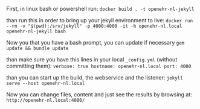 First, in linux bash or powershell run: 
`docker build . -t openehr-nl-jekyll`

than run this in order to bring up your jekyll environment to live:
`docker run --rm -v "$(pwd):/srv/jekyll" -p 4000:4000 -it -h openehr-nl.local openehr-nl-jekyll bash`

Now you that you have a bash prompt, you can update if necessary
`gem update && bundle update`

than make sure you have this lines in your local `_config.yml` (without committing them):
`verbose: true
hostname: openehr-nl.local
port: 4000`

than you can start up the build, the webservice and the listener:
`jekyll serve --host openehr-nl.local`

Now you can change files, content and just see the results by browsing at:
`http://openehr-nl.local:4000/`
